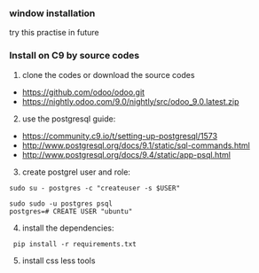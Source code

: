 ### window installation

try this practise in future

### Install on C9 by source codes

1. clone the codes or download the source codes
  - https://github.com/odoo/odoo.git
  - https://nightly.odoo.com/9.0/nightly/src/odoo_9.0.latest.zip
  
2. use the postgresql guide: 
  - https://community.c9.io/t/setting-up-postgresql/1573
  - http://www.postgresql.org/docs/9.1/static/sql-commands.html
  - http://www.postgresql.org/docs/9.4/static/app-psql.html

3. create postgrel user and role: 

  ```
  sudo su - postgres -c "createuser -s $USER"
  
  sudo sudo -u postgres psql
  postgres=# CREATE USER "ubuntu"
  ```

4. install the dependencies:

  ```
   pip install -r requirements.txt
  ```

5. install css less tools
